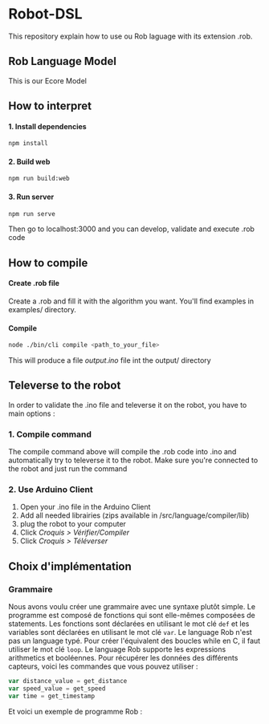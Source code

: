 # Robot-DSL

This repository explain how to use ou Rob laguage with its extension .rob.

## Rob Language Model
This is our Ecore Model

## How to interpret

#### 1. Install dependencies
```bash
npm install
```

#### 2. Build web
```bash
npm run build:web
```

#### 3. Run server
 ```bash
 npm run serve
 ```

Then go to localhost:3000 and you can develop, validate and execute .rob code

## How to compile

#### Create .rob file
Create a .rob and fill it with the algorithm you want. You'll find examples in examples/ directory.

#### Compile
 ```bash
 node ./bin/cli compile <path_to_your_file>
 ```
This will produce a file *output.ino* file int the output/ directory

## Televerse to the robot

In order to validate the .ino file and televerse it on the robot, you have to main options :

### 1. Compile command
The compile command above will compile the .rob code into .ino and automatically try to televerse it to the robot. Make sure you're connected to the robot and just run the command

### 2. Use Arduino Client

1. Open your .ino file in the Arduino Client
2. Add all needed librairies (zips available in /src/language/compiler/lib)
3. plug the robot to your computer
4. Click *Croquis > Vérifier/Compiler*
5. Click *Croquis > Téléverser*



## Choix d'implémentation

### Grammaire

Nous avons voulu créer une grammaire avec une syntaxe plutôt simple. Le programme est composé de fonctions qui sont elle-mêmes composées de statements. Les fonctions sont déclarées en utilisant le mot clé ```def``` et les variables sont déclarées en utilisant le mot clé ```var```.
Le language Rob n'est pas un language typé. Pour créer l'équivalent des boucles while en C, il faut utiliser le mot clé ```loop```. Le language Rob supporte les expressions arithmetics et booléennes.
Pour récupérer les données des différents capteurs, voici les commandes que vous pouvez utiliser :
```javascript
var distance_value = get_distance
var speed_value = get_speed
var time = get_timestamp
```

Et voici un exemple de programme Rob :
```javascript

```

